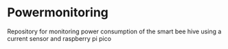 # Powermonitoring
Repository for monitoring power consumption of the smart bee hive using a current sensor and raspberry pi pico
